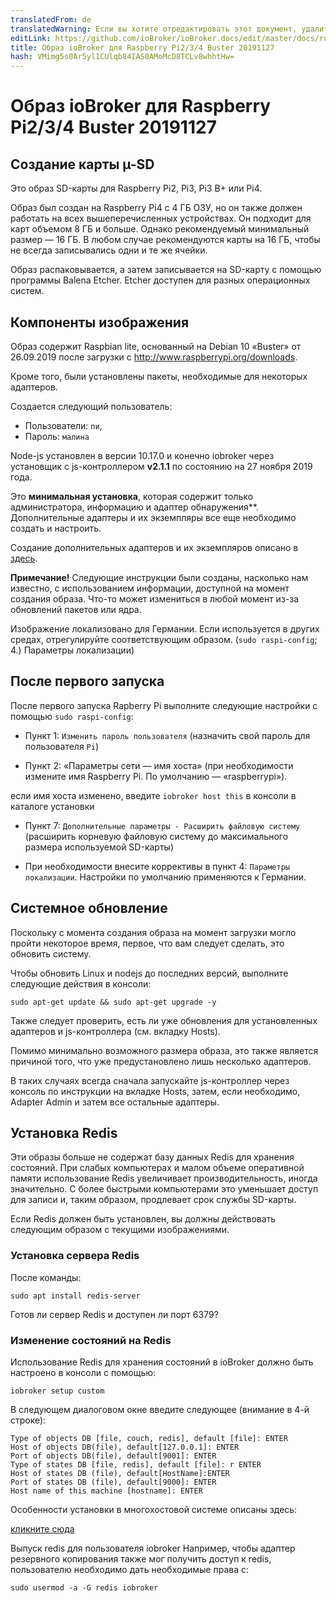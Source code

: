 ```yaml
---
translatedFrom: de
translatedWarning: Если вы хотите отредактировать этот документ, удалите поле «translatedFrom», в противном случае этот документ будет снова автоматически переведен
editLink: https://github.com/ioBroker/ioBroker.docs/edit/master/docs/ru/downloads/ioBroker_Image_RPi_2-3-4_20191127_buster.md
title: Образ ioBroker для Raspberry Pi2/3/4 Buster 20191127
hash: VMimg5s0Ar5yl1CUlqb84IAS0AMoMcD8TCLv8whhtHw=
---
```

# Образ ioBroker для Raspberry Pi2/3/4 Buster 20191127
## Создание карты µ-SD
Это образ SD-карты для Raspberry Pi2, Pi3, Pi3 B+ или Pi4.

Образ был создан на Raspberry Pi4 с 4 ГБ ОЗУ, но он также должен работать на всех вышеперечисленных устройствах. Он подходит для карт объемом 8 ГБ и больше. Однако рекомендуемый минимальный размер — 16 ГБ.
В любом случае рекомендуются карты на 16 ГБ, чтобы не всегда записывались одни и те же ячейки.

Образ распаковывается, а затем записывается на SD-карту с помощью программы Balena Etcher. Etcher доступен для разных операционных систем.

## Компоненты изображения
Образ содержит Raspbian lite, основанный на Debian 10 «Buster» от 26.09.2019 после загрузки с http://www.raspberrypi.org/downloads.

Кроме того, были установлены пакеты, необходимые для некоторых адаптеров.

Создается следующий пользователь:

* Пользователи: `пи`,
* Пароль: `малина`

Node-js установлен в версии 10.17.0 и конечно iobroker через установщик с js-контроллером **v2.1.1** по состоянию на 27 ноября 2019 года.

Это **минимальная установка**, которая содержит только администратора, информацию и адаптер обнаружения**.
Дополнительные адаптеры и их экземпляры все еще необходимо создать и настроить.

Создание дополнительных адаптеров и их экземпляров описано в [здесь](/tutorial/adapter.md).

**Примечание!** Следующие инструкции были созданы, насколько нам известно, с использованием информации, доступной на момент создания образа. Что-то может измениться в любой момент из-за обновлений пакетов или ядра.

Изображение локализовано для Германии. Если используется в других средах, отрегулируйте соответствующим образом. (`sudo raspi-config`; 4.) Параметры локализации)

## После первого запуска
После первого запуска Rapberry Pi выполните следующие настройки с помощью `sudo raspi-config`:

* Пункт 1: `Изменить пароль пользователя` (назначить свой пароль для пользователя `Pi`)

* Пункт 2: «Параметры сети — имя хоста» (при необходимости измените имя Raspberry Pi. По умолчанию — «raspberrypi»).

если имя хоста изменено, введите `iobroker host this` в консоли в каталоге установки

* Пункт 7: `Дополнительные параметры - Расширить файловую систему` (расширить корневую файловую систему до максимального размера используемой SD-карты)

* При необходимости внесите коррективы в пункт 4: `Параметры локализации`. Настройки по умолчанию применяются к Германии.

## Системное обновление
Поскольку с момента создания образа на момент загрузки могло пройти некоторое время, первое, что вам следует сделать, это обновить систему.

Чтобы обновить Linux и nodejs до последних версий, выполните следующие действия в консоли:

```sudo apt-get update && sudo apt-get upgrade -y```

Также следует проверить, есть ли уже обновления для установленных адаптеров и js-контроллера (см. вкладку Hosts).

Помимо минимально возможного размера образа, это также является причиной того, что уже предустановлено лишь несколько адаптеров.

В таких случаях всегда сначала запускайте js-контроллер через консоль по инструкции на вкладке Hosts, затем, если необходимо, Adapter Admin и затем все остальные адаптеры.

## Установка Redis
Эти образы больше не содержат базу данных Redis для хранения состояний. При слабых компьютерах и малом объеме оперативной памяти использование Redis увеличивает производительность, иногда значительно. С более быстрыми компьютерами это уменьшает доступ для записи и, таким образом, продлевает срок службы SD-карты.

Если Redis должен быть установлен, вы должны действовать следующим образом с текущими изображениями.

### Установка сервера Redis
После команды:

`sudo apt install redis-server`

Готов ли сервер Redis и доступен ли порт 6379?

### Изменение состояний на Redis
Использование Redis для хранения состояний в ioBroker должно быть настроено в консоли с помощью:

`iobroker setup custom`

В следующем диалоговом окне введите следующее (внимание в 4-й строке):

```
Type of objects DB [file, couch, redis], default [file]: ENTER
Host of objects DB(file), default[127.0.0.1]: ENTER
Port of objects DB(file), default[9001]: ENTER
Type of states DB [file, redis], default [file]: r ENTER
Host of states DB (file), default[HostName]:ENTER
Port of states DB (file), default[9000]: ENTER
Host name of this machine [hostname]: ENTER
```

Особенности установки в многохостовой системе описаны здесь:

[кликните сюда](config/multihost.md)

Выпуск redis для пользователя iobroker Например, чтобы адаптер резервного копирования также мог получить доступ к redis, пользователю необходимо дать необходимые права с:

`sudo usermod -a -G redis iobroker`
